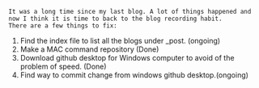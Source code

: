     It was a long time since my last blog. A lot of things happened and now I think it is time to back to the blog recording habit.
	There are a few things to fix:
	
1)	Find the index file to list all the blogs under _post. (ongoing)
2)	Make a MAC command repository (Done)
3)	Download github desktop for Windows computer to avoid of the problem of speed. (Done)
4)	Find way to commit change from windows github desktop.(ongoing)

